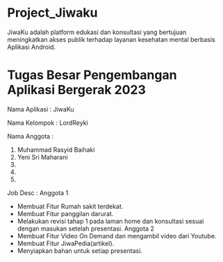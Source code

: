 # Project_Jiwaku
JiwaKu adalah platform edukasi dan konsultasi yang bertujuan meningkatkan akses publik terhadap layanan kesehatan mental berbasis Aplikasi Android.


# Tugas Besar Pengembangan Aplikasi Bergerak 2023

Nama Aplikasi  : JiwaKu

Nama Kelompok  : LordReyki

Nama Anggota   :

1. Muhammad Rasyid Baihaki
2. Yeni Sri Maharani
3.  
4. 
5.  

Job Desc :
Anggota 1
- Membuat Fitur Rumah sakit terdekat.
- Membuat Fitur panggilan darurat.
- Melakukan revisi tahap 1 pada laman home dan konsultasi sesuai dengan masukan setelah presentasi.
Anggota 2
- Membuat Fitur Video On Demand dan mengambil video dari Youtube.
- Membuat Fitur JiwaPedia(artikel).
- Menyiapkan bahan untuk setiap presentasi.
